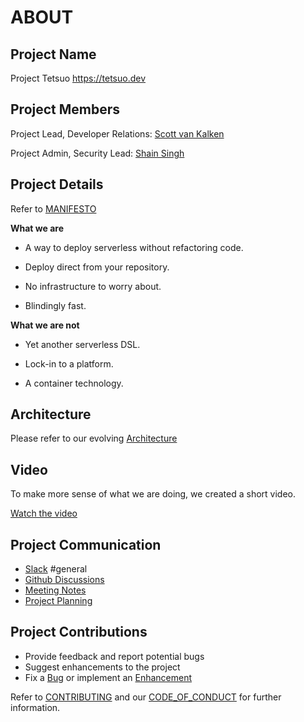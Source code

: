 # ABOUT

## Project Name

Project Tetsuo <https://tetsuo.dev>

## Project Members

Project Lead, Developer Relations: [Scott van Kalken](https://github.com/codecowboydotio)

Project Admin, Security Lead: [Shain Singh](https://github.com/shsingh)

## Project Details

Refer to [MANIFESTO](manifesto.md)

**What we are**

- A way to deploy serverless without refactoring code.

- Deploy direct from your repository.

- No infrastructure to worry about.

- Blindingly fast.

**What we are not**

- Yet another serverless DSL.

- Lock-in to a platform.

- A container technology.

## Architecture

Please refer to our evolving [Architecture](architecture.md)

## Video

To make more sense of what we are doing, we created a short video.

[Watch the video](https://youtu.be/05Csw7488TE)


## Project Communication

- [Slack](https://join.slack.com/t/project-tetsuo/shared_invite/zt-1qjawx33o-dtwPtoSlFzAqZcpeHReaBA) #general
- [Github Discussions](https://github.com/tetsuo-dev/tetsuo.dev-code/discussions)
- [Meeting Notes](https://github.com/tetsuo-dev/tetsuo.dev-code/issues?q=label%3Ameeting+)
- [Project Planning](https://github.com/orgs/tetsuo-dev/projects/1)

## Project Contributions

- Provide feedback and report potential bugs
- Suggest enhancements to the project
- Fix a [Bug](https://github.com/tetsuo-dev/tetsuo.dev-code/issues?q=is%3Aopen+is%3Aissue+label%3Abug) or implement an
[Enhancement](https://github.com/tetsuo-dev/tetsuo.dev-code/issues?q=is%3Aopen+is%3Aissue+label%3Aenhancement)

Refer to [CONTRIBUTING](contributing.md) and our [CODE_OF_CONDUCT](code_of_conduct.md) for further information.

